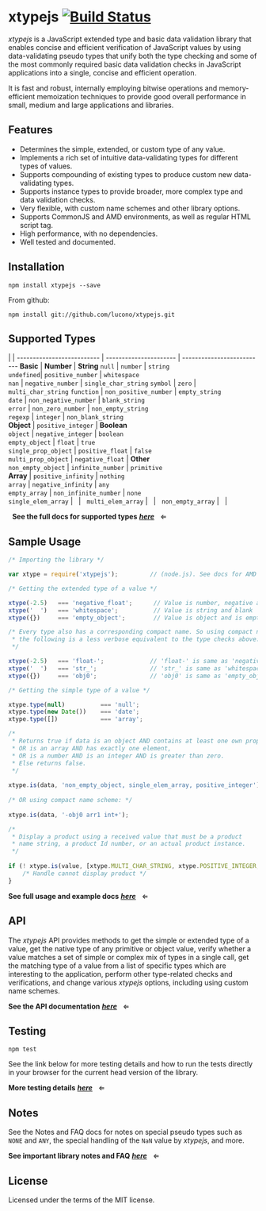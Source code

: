 # xtypejs [![Build Status](https://travis-ci.org/lucono/xtypejs.svg?branch=master)](https://travis-ci.org/lucono/xtypejs)

*xtypejs* is a JavaScript extended type and basic data validation library that enables concise and efficient verification of JavaScript values by using data-validating pseudo types that unify both the type checking and some of the most commonly required basic data validation checks in JavaScript applications into a single, concise and efficient operation.

It is fast and robust, internally employing bitwise operations and memory-efficient memoization techniques to provide good overall performance in small, medium and large applications and libraries.

## Features

* Determines the simple, extended, or custom type of any value.
* Implements a rich set of intuitive data-validating types for different types of values.
* Supports compounding of existing types to produce custom new data-validating types.
* Supports instance types to provide broader, more complex type and data validation checks. 
* Very flexible, with custom name schemes and other library options.
* Supports CommonJS and AMD environments, as well as regular HTML script tag.
* High performance, with no dependencies.
* Well tested and documented.


## Installation

```
npm install xtypejs --save
```
From github:

```
npm install git://github.com/lucono/xtypejs.git
```


## Supported Types
  
 | | 
-------------------------- | ---------------------- | --------------------------
**Basic**                  | **Number**             | **String** 
`null`                     | `number`               | `string`            
<code>&#117;ndefined</code>| `positive_number`      | `whitespace`        
`nan`                      | `negative_number`      | `single_char_string` 
`symbol`                   | `zero`                 | `multi_char_string` 
`function`                 | `non_positive_number`  | `empty_string`      
`date`                     | `non_negative_number`  | `blank_string`      
`error`                    | `non_zero_number`      | `non_empty_string`  
`regexp`                   | `integer`              | `non_blank_string`  
**Object**                 | `positive_integer`     | **Boolean**         
`object`                   | `negative_integer`     | `boolean`   
`empty_object`             | `float`                | `true`      
`single_prop_object`       | `positive_float`       | `false`     
`multi_prop_object`        | `negative_float`       | **Other**                 
`non_empty_object`         | `infinite_number`      | `primitive`       
**Array**                  | `positive_infinity`    | `nothing`         
`array`                    | `negative_infinity`    | `any`             
`empty_array`              | `non_infinite_number`  | `none`     
`single_elem_array`        | &nbsp;                 | &nbsp;
`multi_elem_array`         | &nbsp;                 | &nbsp;
`non_empty_array`          | &nbsp;                 | &nbsp;
  
  &nbsp;
**See the full docs for supported types** ***[here](https://github.com/lucono/xtypejs/blob/master/docs/SupportedTypes.md)*** &nbsp; &lArr;


## Sample Usage

```js
/* Importing the library */

var xtype = require('xtypejs');         // (node.js). See docs for AMD and script tag.

/* Getting the extended type of a value */

xtype(-2.5)   === 'negative_float';      // Value is number, negative and float
xtype('  ')   === 'whitespace';          // Value is string and blank
xtype({})     === 'empty_object';        // Value is object and is empty

/* Every type also has a corresponding compact name. So using compact names,
 * the following is a less verbose equivalent to the type checks above:
 */

xtype(-2.5)   === 'float-';             // 'float-' is same as 'negative_float'
xtype('  ')   === 'str_';               // 'str_' is same as 'whitespace'
xtype({})     === 'obj0';               // 'obj0' is same as 'empty_object'

/* Getting the simple type of a value */

xtype.type(null)          === 'null';
xtype.type(new Date())    === 'date';
xtype.type([])            === 'array';

/*
 * Returns true if data is an object AND contains at least one own property,
 * OR is an array AND has exactly one element, 
 * OR is a number AND is an integer AND is greater than zero.
 * Else returns false.
 */
    
xtype.is(data, 'non_empty_object, single_elem_array, positive_integer');
    
/* OR using compact name scheme: */
    
xtype.is(data, '-obj0 arr1 int+');

/*
 * Display a product using a received value that must be a product
 * name string, a product Id number, or an actual product instance.
 */
    
if (! xtype.is(value, [xtype.MULTI_CHAR_STRING, xtype.POSITIVE_INTEGER, Product])) {
    /* Handle cannot display product */
}
```
  
**See full usage and example docs** ***[here](https://github.com/lucono/xtypejs/blob/master/docs/Usage.md)*** &nbsp; &lArr;


## API

The *xtypejs* API provides methods to get the simple or extended type of a value, get the native type of any primitive or object value, verify whether a value matches a set of simple or complex mix of types in a single call, get the matching type of a value from a list of specific types which are interesting to the application, perform other type-related checks and verifications, and change various *xtypejs* options, including using custom name schemes.
  
**See the API documentation** ***[here](https://github.com/lucono/xtypejs/blob/master/docs/API.md)*** &nbsp; &lArr;


## Testing
  
```
npm test
```

See the link below for more testing details and how to run the tests directly in your browser for the current head version of the library.
  
**More testing details** ***[here](//github.com/lucono/xtypejs/tree/master/test)*** &nbsp; &lArr;


## Notes
  
See the Notes and FAQ docs for notes on special pseudo types such as `NONE` and `ANY`, the special handling of the `NaN` value by *xtypejs*, and more.

**See important library notes and FAQ** ***[here](https://github.com/lucono/xtypejs/blob/master/docs/NotesFaq.md)*** &nbsp; &lArr;


## License

Licensed under the terms of the MIT license.


